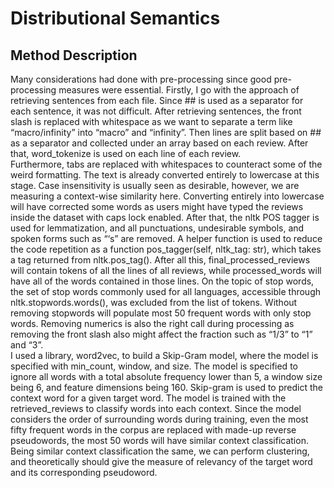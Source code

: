 # Distributional Semantics

## Method Description
Many considerations had done with pre-processing since good pre-processing measures were essential. Firstly, I go with the approach of retrieving sentences from each file. Since ## is used as a separator for each sentence, it was not difficult. After retrieving sentences, the front slash is replaced with whitespace as we want to separate a term like “macro/infinity” into “macro” and “infinity”. Then lines are split based on ## as a separator and collected under an array based on each review. After that, word_tokenize is used on each line of each review.
</br>
Furthermore, tabs are replaced with whitespaces to counteract some of the weird formatting. The text is already converted entirely to lowercase at this stage. Case insensitivity is usually seen as desirable, however, we are measuring a context-wise similarity here. Converting entirely into lowercase will have corrected some words as users might have typed the reviews inside the dataset with caps lock enabled.
After that, the nltk POS tagger is used for lemmatization, and all punctuations, undesirable symbols, and spoken forms such as “‘s” are removed. A helper function is used to reduce the code repetition as a function pos_tagger(self, nltk_tag: str), which takes a tag returned from nltk.pos_tag(). After all this, final_processed_reviews will contain tokens of all the lines of all reviews, while processed_words will have all of the words contained in those lines. On the topic of stop words, the set of stop words commonly used for all languages, accessible through nltk.stopwords.words(), was excluded from the list of tokens. Without removing stopwords will populate most 50 frequent words with only stop words. Removing numerics is also the right call during processing as removing the front slash also might affect the fraction such as “1/3” to “1” and “3”.
</br>
I used a library, word2vec, to build a Skip-Gram model, where the model is specified with min_count, window, and size. The model is specified to ignore all words with a total absolute frequency lower than 5, a window size being 6, and feature dimensions being 160. Skip-gram is used to predict the context word for a given target word. The model is trained with the retrieved_reviews to classify words into each context. Since the model considers the order of surrounding words during training, even the most fifty frequent words in the corpus are replaced with made-up reverse pseudowords, the most 50 words will have similar context classification. Being similar context classification the same, we can perform clustering, and theoretically should give the measure of relevancy of the target word and its corresponding pseudoword.
